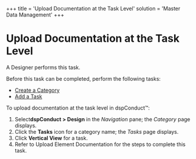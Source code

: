 +++
title = 'Upload Documentation at the Task Level'
solution = 'Master Data Management'
+++

# Upload Documentation at the Task Level

A Designer performs this task.

Before this task can be completed, perform the following tasks:

  - [Create a Category](Create_a_Category)
  - [Add a Task](Add_a_Task)

To upload documentation at the task level in dspConduct™:

1.  Select<span style="font-weight: bold;">dspConduct </span>**\>
    Design** in the *Navigation* pane; the *Category* page displays.
2.  Click the **Tasks** icon for a category name; the *Tasks* page
    displays.
3.  Click **Vertical View** for a task.
4.  Refer to
    <span id="Upload Element Documentation" class="popUpLink">Upload
    Element Documentation</span> for the steps to complete this task.
